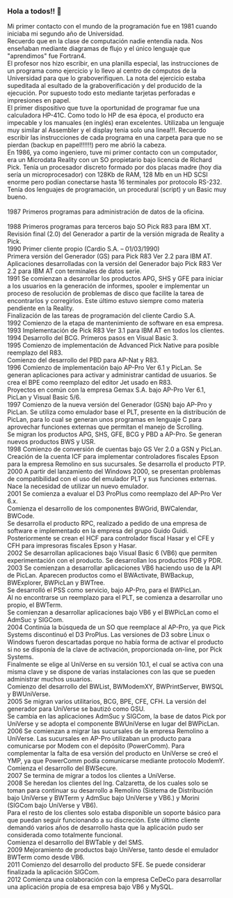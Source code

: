 ### Hola a todos!! 👋

Mi primer contacto con el mundo de la programación fue en 1981 cuando iniciaba mi segundo año de Universidad.<br/>
Recuerdo que en la clase de computación nadie entendía nada. Nos enseñaban mediante diagramas de flujo y el único lenguaje que "aprendimos" fue Fortran4. <br/>
El profesor nos hizo escribir, en una planilla especial, las instrucciones de un programa como ejercicio y lo llevo al centro de cómputos de la Universidad para que lo graboverifiquen. La nota del ejercicio estaba supeditada al esultado de la graboverificación y del producido de la ejecución. Por supuesto todo esto mediante tarjetas perforadas e impresiones en papel.<br/>
El primer dispositivo que tuve la oportunidad de programar fue una calculadora HP-41C. Como todo lo HP de esa época, el producto era impecable y los manuales (en inglés) eran excelentes. Utilizaba un lenguaje muy similar al Assembler y el display tenia solo una linea!!!. Recuerdo escribir las instrucciones de cada programa en una carpeta para que no se pierdan (backup en papel!!!!!!) pero me abrió la cabeza.<br/>
En 1986, ya como ingeniero, tuve mi primer contacto con un computador, era un Microdata Reality con un SO propietario bajo licencia de Richard Pick. Tenía un procesador discreto formado por dos placas madre (hoy dia sería un microprocesador) con 128Kb de RAM, 128 Mb en un HD SCSI enorme pero podían conectarse hasta 16 terminales por protocolo RS-232. Tenía dos lenguajes de programación, un procedural (script) y un Basic muy bueno.<br/><br/>
1987  	Primeros programas para administración de datos de la oficina.<br/><br/>
1988  	Primeros programas para terceros bajo SO Pick R83 para IBM XT.<br/>
      	Revisión final (2.0) del Generador a partir de la versión migrada de Reality a Pick.<br/>
1990	Primer cliente propio (Cardio S.A. – 01/03/1990)<br/>
	Primera versión del Generador (GS) para Pick R83 Ver 2.2 para IBM AT.<br/>
	Aplicaciones desarrolladas con la versión del Generador bajo Pick R83 Ver 2.2 para IBM AT con terminales de datos serie.<br/>
1991	Se comienzan a desarrollar los productos APG, SHS y GFE para iniciar a los usuarios en la generación de informes, spooler e implementar un proceso de resolución de problemas de disco que facilite la tarea de encontrarlos y corregirlos. Este último estuvo siempre como materia pendiente en la Reality.<br/>
	Finalización de las tareas de programación del cliente Cardio S.A.<br/>
1992	Comienzo de la etapa de mantenimiento de software en esa empresa.<br/>
1993	Implementación de Pick R83 Ver 3.1 para IBM AT en todos los clientes.<br/>
1994	Desarrollo del BCG. Primeros pasos en Visual Basic 3.<br/>
1995	Comienzo de implementación de Advanced Pick Native para posible reemplazo del R83.<br/>
	Comienzo del desarrollo del PBD para AP-Nat y R83.<br/>
1996	Comienzo de implementación bajo AP-Pro Ver 6.1 y PicLan. Se generan aplicaciones para activar y administrar cantidad de usuarios. Se crea el BPE como reemplazo del editor Jet usado en R83.<br/>
	Proyectos en común con la empresa Gemax S.A. bajo AP-Pro Ver 6.1, PicLan y Visual Basic 5/6.<br/>
1997	Comienzo de la nueva versión del Generador (GSN) bajo AP-Pro y PicLan. Se utiliza como emulador base el PLT, presente en la distribución de PicLan, para lo cual se generan unos programas en lenguaje C para aprovechar funciones externas que permitan el manejo de Scrolling.<br/>
	Se migran los productos APG, SHS, GFE, BCG y PBD a AP-Pro. Se generan nuevos productos BWS y USR.<br/>
1998	Comienzo de conversión de cuentas bajo GS Ver 2.0 a GSN y PicLan. Creación de la cuenta ICF para implementar controladores fiscales Epson para la empresa Remolino en sus sucursales. Se desarrolla el producto PTP.<br/>
2000	A partir del lanzamiento del Windows 2000, se presentan problemas de compatibilidad con el uso del emulador PLT y sus funciones externas. Nace la necesidad de utilizar un nuevo emulador.<br/>
2001	Se comienza a evaluar el D3 ProPlus como reemplazo del AP-Pro Ver 6.x.<br/>
	Comienza el desarrollo de los componentes BWGrid, BWCalendar, BWCode.<br/>
	Se desarrolla el producto RPC, realizado a pedido de una empresa de software e implementado en la empresa del grupo Guido Guidi. Posteriormente se crean el HCF para controlador fiscal Hasar y el CFE y CFH para impresoras fiscales Epson y Hasar.<br/>
2002	Se desarrollan aplicaciones bajo Visual Basic 6 (VB6) que permiten experimentación con el producto. Se desarrollan los productos PDB y PDR.<br/>
2003	Se comienzan a desarrollar aplicaciones VB6 haciendo uso de la API de PicLan. Aparecen productos como el BWActivate, BWBackup, BWExplorer, BWPicLan y BWTree.<br/>
	Se desarrolló el PSS como servicio, bajo AP-Pro, para el BWPicLan.<br/>
	Al no encontrarse un reemplazo para el PLT, se comienza a desarrollar uno propio, el BWTerm.<br/>
	Se comienzan a desarrollar aplicaciones bajo VB6 y el BWPicLan como el AdmSuc y SIGCom.<br/>
2004	Continúa la búsqueda de un SO que reemplace al AP-Pro, ya que Pick Systems discontinuó el D3 ProPlus. Las versiones de D3 sobre Linux o Windows fueron descartadas porque no había forma de activar el producto si no se disponía de la clave de activación, proporcionada on-line, por Pick Systems.<br/>
	Finalmente se elige al UniVerse en su versión 10.1, el cual se activa con una misma clave y se dispone de varias instalaciones con las que se pueden administrar muchos usuarios.<br/>
	Comienzo del desarrollo del BWList, BWModemXY, BWPrintServer, BWSQL y BWUniVerse.<br/>
2005	Se migran varios utilitarios, BCG, BPE, CFE, CFH. La versión del generador para UniVerse se bautizó como GSU.<br/>
	Se cambia en las aplicaciones AdmSuc y SIGCom, la base de datos Pick por UniVerse y se adopta el componente BWUniVerse en lugar del BWPicLan.<br/>
2006	Se comienzan a migrar las sucursales de la empresa Remolino a UniVerse. Las sucursales en AP-Pro utilizaban un producto para comunicarse por Modem con el depósito (PowerComm). Para complementar la falta de esa versión del producto en UniVerse se creó el YMP, ya que PowerComm podía comunicarse mediante protocolo ModemY.
	Comienza el desarrollo del BWSecure.<br/>
2007	Se termina de migrar a todos los clientes a UniVerse.<br/>
2008	Se heredan los clientes del Ing. Calzaretta, de los cuales solo se toman para continuar su desarrollo a Remolino (Sistema de Distribución bajo UniVerse y BWTerm y AdmSuc bajo UniVerse y VB6.) y Morini (SIGCom bajo UniVerse y VB6).<br/>
Para el resto de los clientes solo estaba disponible un soporte básico para que puedan seguir funcionando a su discreción. Este último cliente demandó varios años de desarrollo hasta que la aplicación pudo ser considerada como totalmente funcional.<br/>
	Comienza el desarrollo del BWTable y del SMS.<br/>
2009	Mejoramiento de productos bajo UniVerse, tanto desde el emulador BWTerm como desde VB6.<br/>
2011	Comienzo del desarrollo del producto SFE. Se puede considerar finalizada la aplicación SIGCom.<br/>
2012	Comienza una colaboración con la empresa CeDeCo para desarrollar una aplicación propia de esa empresa bajo VB6 y MySQL.
